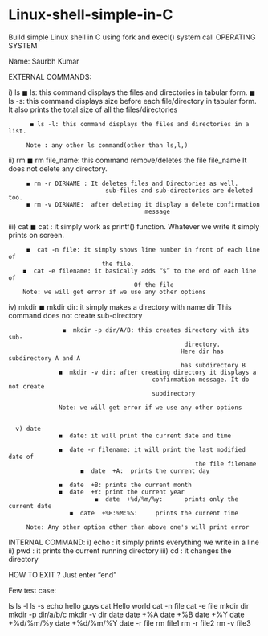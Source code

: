 # Linux-shell-simple-in-C
Build simple Linux shell in C using fork and execl() system call 
              OPERATING SYSTEM
              
Name: Saurbh Kumar

EXTERNAL COMMANDS:

i) ls
          ◼ ls:   this command displays the files and directories in tabular
                    form.
          ◼ ls -s: this command displays size before each file/directory in 
                       tabular form.
                       It also prints the total size of all the files/directories

          ◼ ls -l: this command displays the files and directories in a list.

         Note : any other ls command(other than ls,l,)

ii) rm
         ◼ rm file_name: this command remove/deletes the file file_name
                                    It does not delete any directory. 

         ◼ rm -r DIRNAME : It deletes files and Directories as well.
                               sub-files and sub-directories are deleted too.
         ◼ rm -v DIRNAME:  after deleting it display a delete confirmation 
                                          message

iii) cat
       ◼ cat :  it simply work as printf() function. Whatever we write it
                      simply prints on screen.
         
         ◼  cat -n file: it simply shows line number in front of each line of 
                              the file.
        ◼  cat -e filename: it basically adds “$” to the end of each line of 
                                       Of the file
        Note: we will get error if we use any other options 

 iv) mkdir
               ◼  mkdir dir: it simply makes a directory with name dir
                                         This command does not create sub-directory

                   ◼  mkdir -p dir/A/B: this creates directory with its sub-
                                                     directory.
                                                    Here dir has subdirectory A and A 
                                                    has subdirectory B
                  ◼  mkdir -v dir: after creating directory it displays a
                                            confirmation message. It do not create
                                            subdirectory
               
                  Note: we will get error if we use any other options                         
 

      v) date 
                  ◼  date: it will print the current date and time

                  ◼  date -r filename: it will print the last modified date of 
                                                        the file filename
                        ◼  date  +A:  prints the current day
  
                  ◼  date  +B: prints the current month           
                  ◼  date  +Y: print the current year
                            ◼  date  +%d/%m/%y:      prints only the current date
                     ◼  date  +%H:%M:%S:     prints the current time

         Note: Any other option other than above one's will print error

INTERNAL COMMAND:
   i) echo : it simply prints everything we write in a line 
   ii) pwd : it prints the current running directory
   iii) cd :   it changes the directory

 HOW TO EXIT ?
   Just enter “end”    
    
          
Few test case:

ls
ls -l
ls -s
echo hello guys
cat
Hello world
cat -n file
cat -e file
mkdir dir
mkdir -p dir/a/b/c
mkdir -v dir
date
date  +%A
date  +%B
date  +%Y
date  +%d/%m/%y
date  +%d/%m/%Y
date -r file
rm file1
rm -r file2
rm -v file3


